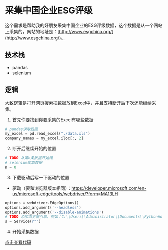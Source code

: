 # 采集中国企业ESG评级
这个需求是帮助我的好朋友采集中国企业的ESG评级数据，这个数据是从一个网站上采集的，网站的地址是：[http://www.esgchina.org/](http://www.esgchina.org/)。

## 技术栈
- pandas
- selenium

## 逻辑
大致逻辑是打开网页搜索把数据放到Excel中，并且支持断开后下次还能继续采集。

1. 首先你要找到你要采集的Excel有哪些数据
```python
# pandas读取数据
my_excel = pd.read_excel("./data.xls")
company_names = my_excel.iloc[:, 2]
```
2. 断开后继续开始的位置
```python
# TODO 从第n条数据开始爬
# selenium爬取数据
n = 0
```
3. 下载驱动后写一下驱动的位置
- 驱动（要和浏览器版本相同）：https://developer.microsoft.com/en-us/microsoft-edge/tools/webdriver/?form=MA13LH
```python
options = webdriver.EdgeOptions()
options.add_argument('--headless')
options.add_argument('--disable-animations')
# TODO 添加浏览器引擎，例如：C:\\Users\\Administrator\\Documents\\PythonWorkSpace\\Test\\msedgedriver.exe
s = Service(r"")
```
4. 开始采集数据

[点击查看代码](2-extra_syntaogf.py)